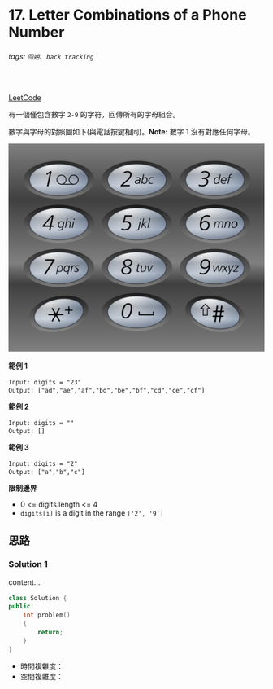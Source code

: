 # 17. Letter Combinations of a Phone Number

###### tags: `回朔`、`back tracking`
<br>

[LeetCode](https://leetcode.com/problems/letter-combinations-of-a-phone-number/)

有一個僅包含數字 `2-9` 的字符，回傳所有的字母組合。

數字與字母的對照圖如下(與電話按鍵相同)。**Note:** 數字 1 沒有對應任何字母。

![telephone keypad](./1200px-telephone-keypad2svg.png)


**範例 1**
```
Input: digits = "23"
Output: ["ad","ae","af","bd","be","bf","cd","ce","cf"]
```

**範例 2**
```
Input: digits = ""
Output: []
```

**範例 3**
```
Input: digits = "2"
Output: ["a","b","c"]
```

**限制邊界**
- 0 <= digits.length <= 4
- `digits[i]` is a digit in the range `['2', '9']`

## 思路

### Solution 1
content...

```CPP
class Solution {
public:
    int problem()
    {
        return;
    }
}
```

- 時間複雜度：
- 空間複雜度：
